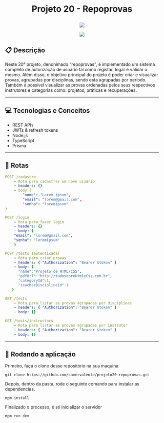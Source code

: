 # <p align = "center"> Projeto 20 - Repoprovas </p>

<p align="center">
   <img src="https://user-images.githubusercontent.com/72531277/178094665-f46c6a55-c821-42a0-bb9c-d5dd5f2d69fa.png"/>
</p>

<p align = "center">
   <img src="https://img.shields.io/badge/author-Samer Valente-4dae71?style=flat-square" />
 
</p>


##  :clipboard: Descrição

Neste 20° projeto, denonimado "repoprovas", é implementado um sistema completo de autorização de usuário tal como registar, logar e validar o mesmo. Além disso, o objetivo principal do projeto é  poder criar e visualizar provas, agrupadas por disciplinas, sendo esta agrupadas por período. Também é possível visualizar as provas ordenadas pelos seus respectivos instrutores e categorias como: projetos, práticas e recuperações.
***

## :computer:	 Tecnologias e Conceitos

- REST APIs
- JWTs & refresh tokens
- Node.js
- TypeScript
- Prisma

***

## :rocket: Rotas

```yml
POST /cadastro
    - Rota para cadastrar um novo usuário
    - headers: {}
    - body:{
        "nome": "Lorem ipsum",
        "email": "lorem@gmail.com",
        "senha": "loremipsum"
}
```
    
```yml 
POST /login
    - Rota para fazer login
    - headers: {}
    - body: {
    "email": "lorem@gmail.com",
    "senha": "loremipsum"
    }
```
    
```yml 
POST /tests (autenticada)
    - Rota para criar provas
    - headers: { "Authorization": "Bearer $token" }
    - body: {
      "name":"Projeto de HTML/CSS",
      "pdfUrl":"http://tudosobreHtmleCss.com.br",
      "categoryId":1,
      "teacherDisciplineId":1
   }
```

```yml
GET /tests
    - Rota para listar as provas agrupadas por disciplinas
    - headers: { "Authorization": "Bearer $token" }
    - body: {}
``` 

```yml
GET /tests/instructors
    - Rota para listar as provas agrupadas por instrutor
    - headers: { "Authorization": "Bearer $token" }
    - body: {}
```

***

## 🏁 Rodando a aplicação

Primeiro, faça o clone desse repositório na sua maquina:

```
git clone https://github.com/samervalente/projeto20-repoprovas.git
```

Depois, dentro da pasta, rode o seguinte comando para instalar as dependencias.

```
npm install
```

Finalizado o processo, é só inicializar o servidor
```
npm run dev
```
